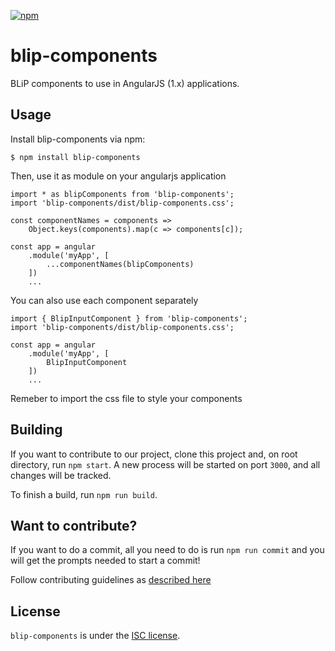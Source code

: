 [![npm](https://img.shields.io/npm/v/blip-components.svg)](https://www.npmjs.com/package/blip-components)

# blip-components

BLiP components to use in AngularJS (1.x) applications.

## Usage

Install blip-components via npm:

```
$ npm install blip-components
```

Then, use it as module on your angularjs application

```
import * as blipComponents from 'blip-components';
import 'blip-components/dist/blip-components.css';

const componentNames = components =>
    Object.keys(components).map(c => components[c]);

const app = angular
    .module('myApp', [
        ...componentNames(blipComponents)
    ])
    ...
```

You can also use each component separately

```
import { BlipInputComponent } from 'blip-components';
import 'blip-components/dist/blip-components.css';

const app = angular
    .module('myApp', [
        BlipInputComponent
    ])
    ...
```

Remeber to import the css file to style your components

## Building

If you want to contribute to our project, clone this project and, on root directory, run `npm start`. A new process will be started
on port `3000`, and all changes will be tracked.

To finish a build, run `npm run build`.

## Want to contribute?

If you want to do a commit, all you need to do is run `npm run commit` and you will get the prompts needed to start a commit!

Follow contributing guidelines as [described here](CONTRIBUTING.md)

## License
`blip-components` is under the [ISC license](https://opensource.org/licenses/ISC).
